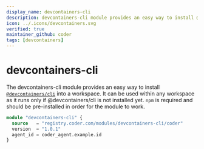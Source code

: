 ```yaml
---
display_name: devcontainers-cli
description: devcontainers-cli module provides an easy way to install @devcontainers/cli into a workspace
icon: ../.icons/devcontainers.svg
verified: true
maintainer_github: coder
tags: [devcontainers]
---
```


# devcontainers-cli

The devcontainers-cli module provides an easy way to install [`@devcontainers/cli`](https://github.com/devcontainers/cli) into a workspace. It can be used within any workspace as it runs only if
@devcontainers/cli is not installed yet.
`npm` is required and should be pre-installed in order for the module to work.

```tf
module "devcontainers-cli" {
  source   = "registry.coder.com/modules/devcontainers-cli/coder"
  version  = "1.0.1"
  agent_id = coder_agent.example.id
}
```
